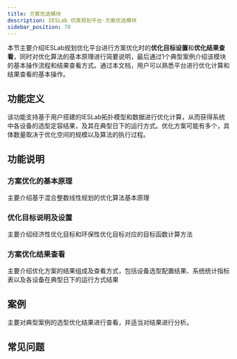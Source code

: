 ```yaml
---
title: 方案优选模块
description: IESLab 仿真规划平台-方案优选模块
sidebar_position: 70
---
```


本节主要介绍IESLab规划优化平台进行方案优化时的**优化目标设置**和**优化结果查看**，同时对优化算法的基本原理进行简要说明，最后通过1个典型案例介绍该模块的基本操作流程和结果查看方式。通过本文档，用户可以熟悉平台进行优化计算和结果查看的基本操作。

## 功能定义

该功能支持基于用户搭建的IESLab拓扑模型和数据进行优化计算，从而获得系统中各设备的选型定容结果，及其在典型日下的运行方式。优化方案可能有多个，具体数量取决于优化空间的规模以及算法的执行过程。

## 功能说明

### 方案优化的基本原理

主要介绍基于混合整数线性规划的优化算法基本原理

### 优化目标说明及设置

主要介绍经济性优化目标和环保性优化目标对应的目标函数计算方法

### 方案优化结果查看

主要介绍优化方案的结果组成及查看方式，包括设备选型配置结果、系统统计指标表以及各设备在典型日下的运行方式结果

## 案例

主要对典型案例的选型优化结果进行查看，并适当对结果进行分析。

## 常见问题